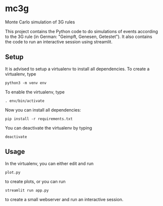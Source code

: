 # mc3g
Monte Carlo simulation of 3G rules

This project contains the Python code to do simulations of events according to the 3G rule (in German: "Geimpft, Genesen, Getestet").
It also contains the code to run an interactive session using streamlit.

## Setup
It is advised to setup a virtualenv to install all dependencies. To create a virtualenv, type

    python3 -m venv env

To enable the virtualenv, type

    . env/bin/activate

Now you can install all dependencies:

    pip install -r requirements.txt

You can deactivate the virtualenv by typing

    deactivate


## Usage
In the virtualenv, you can either edit and run 

    plot.py

to create plots, or you can run 

    streamlit run app.py

to create a small webserver and run an interactive session.
